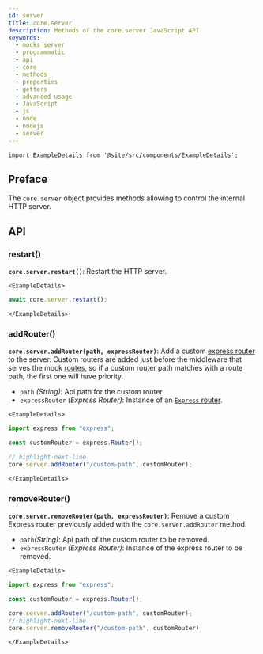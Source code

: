 ```yaml
---
id: server
title: core.server
description: Methods of the core.server JavaScript API
keywords:
  - mocks server
  - programmatic
  - api
  - core
  - methods
  - properties
  - getters
  - advanced usage
  - JavaScript
  - js
  - node
  - nodejs
  - server
---
```


```mdx-code-block
import ExampleDetails from '@site/src/components/ExampleDetails';
```

## Preface

The `core.server` object provides methods allowing to control the internal HTTP server.

## API

### restart()

__`core.server.restart()`__: Restart the HTTP server.

```mdx-code-block
<ExampleDetails>
```

```js
await core.server.restart();
```

```mdx-code-block
</ExampleDetails>
```

### addRouter()

__`core.server.addRouter(path, expressRouter)`__: Add a custom [express router](https://expressjs.com/es/guide/routing.html) to the server. Custom routers are added just before the middleware that serves the mock [routes](usage/routes.md), so if a custom router path matches with a route path, the first one will have priority.
* `path` _(String)_: Api path for the custom router
* `expressRouter` _(Express Router)_: Instance of an [`Express` router](https://expressjs.com/es/guide/routing.html).

```mdx-code-block
<ExampleDetails>
```

```js
import express from "express";

const customRouter = express.Router();

// highlight-next-line
core.server.addRouter("/custom-path", customRouter);
```

```mdx-code-block
</ExampleDetails>
```

### removeRouter()

__`core.server.removeRouter(path, expressRouter)`__: Remove a custom Express router previously added with the `core.server.addRouter` method.
* `path`_(String)_: Api path of the custom router to be removed.
* `expressRouter` _(Express Router)_: Instance of the express router to be removed.

```mdx-code-block
<ExampleDetails>
```

```js
import express from "express";

const customRouter = express.Router();

core.server.addRouter("/custom-path", customRouter);
// highlight-next-line
core.server.removeRouter("/custom-path", customRouter);
```

```mdx-code-block
</ExampleDetails>
```
